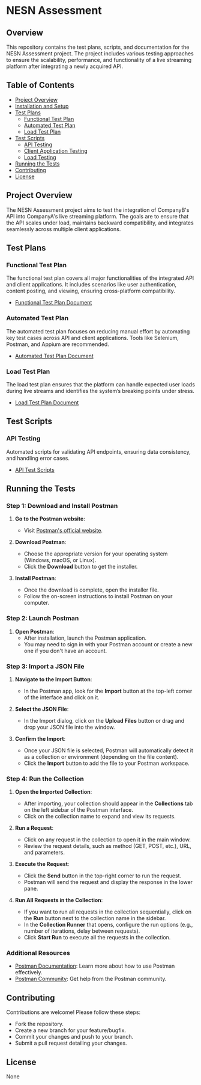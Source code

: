 # NESN Assessment

## Overview

This repository contains the test plans, scripts, and documentation for the NESN Assessment project. The project includes various testing approaches to ensure the scalability, performance, and functionality of a live streaming platform after integrating a newly acquired API.

## Table of Contents

- [Project Overview](#project-overview)
- [Installation and Setup](#installation-and-setup)
- [Test Plans](#test-plans)
  - [Functional Test Plan](#functional-test-plan)
  - [Automated Test Plan](#automated-test-plan)
  - [Load Test Plan](#load-test-plan)
- [Test Scripts](#test-scripts)
  - [API Testing](#api-testing)
  - [Client Application Testing](#client-application-testing)
  - [Load Testing](#load-testing)
- [Running the Tests](#running-the-tests)
- [Contributing](#contributing)
- [License](#license)

## Project Overview

The NESN Assessment project aims to test the integration of CompanyB's API into CompanyA's live streaming platform. The goals are to ensure that the API scales under load, maintains backward compatibility, and integrates seamlessly across multiple client applications.

## Test Plans

### Functional Test Plan

The functional test plan covers all major functionalities of the integrated API and client applications. It includes scenarios like user authentication, content posting, and viewing, ensuring cross-platform compatibility.

- [Functional Test Plan Document](https://github.com/razor0184/nesn-assessment/blob/main/functionalTestPlan.docx)

### Automated Test Plan

The automated test plan focuses on reducing manual effort by automating key test cases across API and client applications. Tools like Selenium, Postman, and Appium are recommended.

- [Automated Test Plan Document](https://github.com/razor0184/nesn-assessment/blob/main/automatedTestPlan.docx)

### Load Test Plan

The load test plan ensures that the platform can handle expected user loads during live streams and identifies the system’s breaking points under stress.

- [Load Test Plan Document](https://github.com/razor0184/nesn-assessment/blob/main/loadTestPlan.docx)

## Test Scripts

### API Testing

Automated scripts for validating API endpoints, ensuring data consistency, and handling error cases.

- [API Test Scripts](https://github.com/razor0184/nesn-assessment/blob/main/nesn-assessment.postman_collection.json)

## Running the Tests

### Step 1: Download and Install Postman

1. **Go to the Postman website**: 
   - Visit [Postman's official website](https://www.postman.com/downloads/).
   
2. **Download Postman**:
   - Choose the appropriate version for your operating system (Windows, macOS, or Linux).
   - Click the **Download** button to get the installer.

3. **Install Postman**:
   - Once the download is complete, open the installer file.
   - Follow the on-screen instructions to install Postman on your computer.

### Step 2: Launch Postman

1. **Open Postman**:
   - After installation, launch the Postman application.
   - You may need to sign in with your Postman account or create a new one if you don't have an account.

### Step 3: Import a JSON File

1. **Navigate to the Import Button**:
   - In the Postman app, look for the **Import** button at the top-left corner of the interface and click on it.

2. **Select the JSON File**:
   - In the Import dialog, click on the **Upload Files** button or drag and drop your JSON file into the window.

3. **Confirm the Import**:
   - Once your JSON file is selected, Postman will automatically detect it as a collection or environment (depending on the file content).
   - Click the **Import** button to add the file to your Postman workspace.

### Step 4: Run the Collection

1. **Open the Imported Collection**:
   - After importing, your collection should appear in the **Collections** tab on the left sidebar of the Postman interface.
   - Click on the collection name to expand and view its requests.

2. **Run a Request**:
   - Click on any request in the collection to open it in the main window.
   - Review the request details, such as method (GET, POST, etc.), URL, and parameters.

3. **Execute the Request**:
   - Click the **Send** button in the top-right corner to run the request.
   - Postman will send the request and display the response in the lower pane.

4. **Run All Requests in the Collection**:
   - If you want to run all requests in the collection sequentially, click on the **Run** button next to the collection name in the sidebar.
   - In the **Collection Runner** that opens, configure the run options (e.g., number of iterations, delay between requests).
   - Click **Start Run** to execute all the requests in the collection.

### Additional Resources

- [Postman Documentation](https://learning.postman.com/docs/getting-started/introduction/): Learn more about how to use Postman effectively.
- [Postman Community](https://community.postman.com/): Get help from the Postman community.

## Contributing
Contributions are welcome! Please follow these steps:

 - Fork the repository.
 - Create a new branch for your feature/bugfix.
 - Commit your changes and push to your branch.
 - Submit a pull request detailing your changes.
   
## License
None
